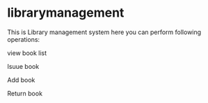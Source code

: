 # librarymanagement
This is Library management system
here you can perform following operations:
  
  view book list
  
  Isuue book
  
  Add book
  
  Return book
